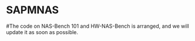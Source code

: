 # SAPMNAS
#The code on NAS-Bench 101 and HW-NAS-Bench is arranged, and we will update it as soon as possible.
